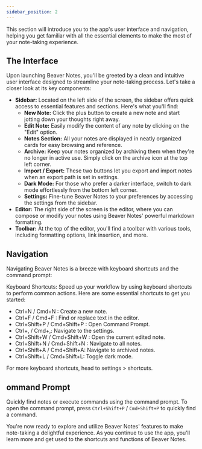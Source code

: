 ```yaml
---
sidebar_position: 2
---
```


This section will introduce you to the app's user interface and navigation, helping you get familiar with all the essential elements to make the most of your note-taking experience.

## The Interface

Upon launching Beaver Notes, you'll be greeted by a clean and intuitive user interface designed to streamline your note-taking process. Let's take a closer look at its key components:

- **Sidebar:** Located on the left side of the screen, the sidebar offers quick access to essential features and sections. Here's what you'll find:
    - **New Note:** Click the plus button to create a new note and start jotting down your thoughts right away.
    - **Edit Note:** Easily modify the content of any note by clicking on the "Edit" option.
    - **Notes Section:** All your notes are displayed in neatly organized cards for easy browsing and reference.
    - **Archive:** Keep your notes organized by archiving them when they're no longer in active use. Simply click on the archive icon at the top left corner.
    - **Import / Export:** These two buttons let you export and import notes when an export path is set in settings.
    - **Dark Mode:** For those who prefer a darker interface, switch to dark mode effortlessly from the bottom left corner.
    - **Settings:** Fine-tune Beaver Notes to your preferences by accessing the settings from the sidebar.
- **Editor:** The right side of the screen is the editor, where you can compose or modify your notes using Beaver Notes' powerful markdown formatting.
- **Toolbar:** At the top of the editor, you'll find a toolbar with various tools, including formatting options, link insertion, and more.

## Navigation

Navigating Beaver Notes is a breeze with keyboard shortcuts and the command prompt:

Keyboard Shortcuts: Speed up your workflow by using keyboard shortcuts to perform common actions. Here are some essential shortcuts to get you started:

- Ctrl+N / Cmd+N : Create a new note.
- Ctrl+F / Cmd+F : Find or replace text in the editor.
- Ctrl+Shift+P / Cmd+Shift+P : Open Command Prompt.
- Ctrl+, / Cmd+,: Navigate to the settings.
- Ctrl+Shift+W / Cmd+Shift+W : Open the current edited note.
- Ctrl+Shift+N / Cmd+Shift+N : Navigate to all notes.
- Ctrl+Shift+A / Cmd+Shift+A: Navigate to archived notes.
- Ctrl+Shift+L / Cmd+Shift+L: Toggle dark mode.

For more keyboard shortcuts, head to settings > shortcuts.

## ommand Prompt
Quickly find notes or execute commands using the command prompt. To open the command prompt, press `Ctrl+Shift+P` / `Cmd+Shift+P` to quickly find a command.

You're now ready to explore and utilize Beaver Notes' features to make note-taking a delightful experience. As you continue to use the app, you'll learn more and get used to the shortcuts and functions of Beaver Notes.